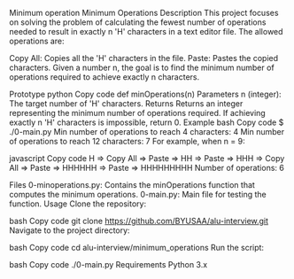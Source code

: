 Minimum operation
Minimum Operations
Description
This project focuses on solving the problem of calculating the fewest number of operations needed to result in exactly n 'H' characters in a text editor file. The allowed operations are:

Copy All: Copies all the 'H' characters in the file.
Paste: Pastes the copied characters.
Given a number n, the goal is to find the minimum number of operations required to achieve exactly n characters.

Prototype
python
Copy code
def minOperations(n)
Parameters
n (integer): The target number of 'H' characters.
Returns
Returns an integer representing the minimum number of operations required.
If achieving exactly n 'H' characters is impossible, return 0.
Example
bash
Copy code
$ ./0-main.py
Min number of operations to reach 4 characters: 4
Min number of operations to reach 12 characters: 7
For example, when n = 9:

javascript
Copy code
H => Copy All => Paste => HH => Paste => HHH => Copy All => Paste => HHHHHH => Paste => HHHHHHHHH
Number of operations: 6

Files
0-minoperations.py: Contains the minOperations function that computes the minimum operations.
0-main.py: Main file for testing the function.
Usage
Clone the repository:

bash
Copy code
git clone https://github.com/BYUSAA/alu-interview.git
Navigate to the project directory:

bash
Copy code
cd alu-interview/minimum_operations
Run the script:

bash
Copy code
./0-main.py
Requirements
Python 3.x
